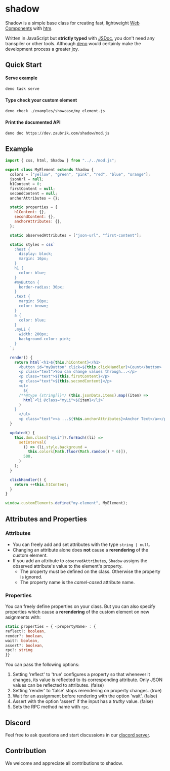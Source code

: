 # shadow

Shadow is a simple base class for creating fast, lightweight
[Web Components](https://developer.mozilla.org/en-US/docs/Web/Web_Components)
with [htm](https://github.com/developit/htm).

Written in JavaScript but **strictly typed** with
[JSDoc](https://www.typescriptlang.org/docs/handbook/jsdoc-supported-types.html),
you don't need any transpiler or other tools. Although
[deno](https://deno.land/) would certainly make the development process a
greater joy.

## Quick Start

#### Serve example

```bash
deno task serve
```

#### Type check your custom element

```bash
deno check ./examples/showcase/my_element.js
```

#### Print the documented API

```bash
deno doc https://dev.zaubrik.com/shadow/mod.js
```

## Example

```javascript
import { css, html, Shadow } from "../../mod.js";

export class MyElement extends Shadow {
  colors = ["yellow", "green", "pink", "red", "blue", "orange"];
  jsonUrl = null;
  h1Content = 0;
  firstContent = null;
  secondContent = null;
  anchorAttributes = {};

  static properties = {
    h1Content: {},
    secondContent: {},
    anchorAttributes: {},
  };

  static observedAttributes = ["json-url", "first-content"];

  static styles = css`
    :host {
      display: block;
      margin: 16px;
    }
    h1 {
      color: blue;
    }
    #myButton {
      border-radius: 30px;
    }
    .text {
      margin: 50px;
      color: brown;
    }
    a {
      color: blue;
    }
    .myLi {
      width: 200px;
      background-color: pink;
    }
  `;

  render() {
    return html`<h1>${this.h1Content}</h1>
      <button id="myButton" click=${this.clickHandler}>Count</button>
      <p class="text">You can change values through...</p>
      <p class="text">${this.firstContent}</p>
      <p class="text">${this.secondContent}</p>
      <ul>
        ${
      /**@type {string[]}*/ (this.jsonData.items).map((item) =>
        html`<li @class="myLi">${item}</li>`
      )
    }
      </ul>
      <p class="text"><a ...${this.anchorAttributes}>Anchor Text</a></p>`;
  }

  updated() {
    this.dom.class["myLi"]?.forEach((li) =>
      setInterval(
        () => (li.style.background =
          this.colors[Math.floor(Math.random() * 6)]),
        500,
      )
    );
  }

  clickHandler() {
    return ++this.h1Content;
  }
}

window.customElements.define("my-element", MyElement);
```

## Attributes and Properties

### Attributes

- You can freely add and set attributes with the type `string | null`.
- Changing an attribute alone does **not** cause a **rerendering** of the custom
  element.
- If you add an attribute to `observedAttributes`, `Shadow` assigns the observed
  attribute's value to the element's property.
  - The property must be defined on the class. Otherwise the property is
    ignored.
  - The property name is the _camel-cased_ attribute name.

### Properties

You can freely define properties on your class. But you can also specify
properties which cause a **rerendering** of the custom element on new asignments
with:

```ts
static properties = { <propertyName> : {
reflect?: boolean,
render?: boolean,
wait?: boolean,
assert?: boolean,
rpc?: string
}}
```

You can pass the following options:

1. Setting 'reflect' to 'true' configures a property so that whenever it
   changes, its value is reflected to its corresponding attribute. Only JSON
   values can be reflected to attributes. (false)
2. Setting 'render' to 'false' stops rerendering on property changes. (true)
3. Wait for an assignment before rendering with the option 'wait'. (false)
4. Assert with the option 'assert' if the input has a _truthy_ value. (false)
5. Sets the RPC method name with `rpc`.

## Discord

Feel free to ask questions and start discussions in our
[discord server](https://discord.gg/6spYphKXAt).

## Contribution

We welcome and appreciate all contributions to shadow.
